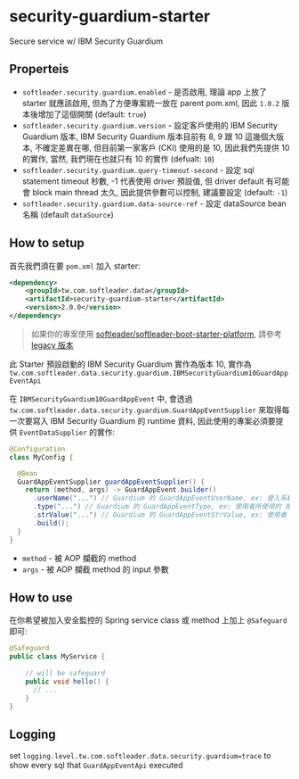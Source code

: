 # security-guardium-starter

Secure service w/ IBM Security Guardium

## Properteis

- `softleader.security.guardium.enabled` - 是否啟用, 理論 app 上放了 starter 就應該啟用, 但為了方便專案統一放在 parent pom.xml, 因此 `1.0.2` 版本後增加了這個開關 (default: `true`)
- `softleader.security.guardium.version` - 設定客戶使用的 IBM Security Guardium 版本, IBM Security Guardium 版本目前有 8, 9 跟 10 這幾個大版本, 不確定差異在哪, 但目前第一家客戶 (CKI) 使用的是 10, 因此我們先提供 10 的實作, 當然, 我們現在也就只有 10 的實作 (defualt: `10`)
- `softleader.security.guardium.query-timeout-second` - 設定 sql statement timeout 秒數, -1 代表使用 driver 預設值, 但 driver default 有可能會 block main thread 太久, 因此提供參數可以控制, 建議要設定 (default: `-1`)
- `softleader.security.guardium.data-source-ref` - 設定 dataSource bean 名稱 (default `dataSource`)

## How to setup

首先我們須在要 `pom.xml` 加入 starter:

```xml
<dependency>
    <groupId>tw.com.softleader.data</groupId>
    <artifactId>security-guardium-starter</artifactId>
    <version>2.0.0</version>
</dependency>
```

> 如果你的專案使用 [softleader/softleader-boot-starter-platform](https://github.com/softleader/softleader-boot-starter-platform), 請參考 [legacy 版本](https://github.com/softleader/security-guardium-starter/tree/legacy)

此 Starter 預設啟動的 IBM Security Guardium 實作為版本 10, 實作為 `tw.com.softleader.data.security.guardium.IBMSecurityGuardium10GuardAppEventApi`

在 `IBMSecurityGuardium10GuardAppEvent` 中, 會透過 `tw.com.softleader.data.security.guardium.GuardAppEventSupplier` 來取得每一次要寫入 IBM Security Guardium 的 runtime 資料, 因此使用的專案必須要提供 `EventDataSupplier` 的實作:

```java
@Configuration
class MyConfig {

  @Bean
  GuardAppEventSupplier guardAppEventSupplier() {
    return (method, args) -> GuardAppEvent.builder()
      .userName("...") // Guardium 的 GuardAppEventUserName, ex: 登入系統之使用者 帳號(ID)
      .type("...") // Guardium 的 GuardAppEventType, ex: 使用者所使用的 應用系統名稱_模組功能名稱
      .strValue("...") // Guardium 的 GuardAppEventStrValue, ex: 使用者 IP 位址
      .build();
  }
}
```

- `method` - 被 AOP 攔截的 method
- `args` - 被 AOP 攔截 method 的 input 參數

## How to use

在你希望被加入安全監控的 Spring service class 或 method 上加上 `@Safeguard` 即可:

```java
@Safeguard
public class MyService {
    
    // will be safeguard
    public void hello() {
      // ...
    }
}
``` 

## Logging

set `logging.level.tw.com.softleader.data.security.guardium=trace` to show every sql that `GuardAppEventApi` executed
